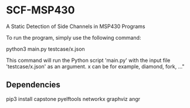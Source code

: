 # SCF-MSP430
A Static Detection of Side Channels in MSP430 Programs

To run the program, simply use the following command:

python3 main.py testcase/x.json

This command will run the Python script 'main.py' with the input file 'testcase/x.json' as an argument. x can be for example, diamond, fork, ..."

## Dependencies

pip3 install capstone pyelftools networkx graphviz angr

